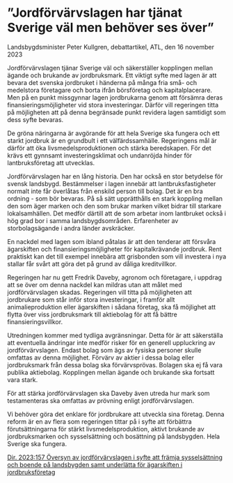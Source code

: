 # ”Jordförvärvslagen har tjänat Sverige väl men behöver ses över”

Landsbygdsminister Peter Kullgren, debattartikel, ATL, den 16 november 2023


Jordförvärvslagen tjänar Sverige väl och säkerställer kopplingen mellan ägande och brukande av jordbruksmark. Ett viktigt syfte med lagen är att bevara det svenska jordbruket i händerna på många fria små\- och medelstora företagare och borta ifrån börsföretag och kapitalplacerare.
Men på en punkt missgynnar lagen jordbrukarna genom att försämra deras finansieringsmöjligheter vid stora investeringar. Därför vill regeringen titta på möjligheten att på denna begränsade punkt revidera lagen samtidigt som dess syfte bevaras.

De gröna näringarna är avgörande för att hela Sverige ska fungera och ett starkt jordbruk är en grundbult i ett välfärdssamhälle. Regeringens mål är därför att öka livsmedelsproduktionen och stärka beredskapen. För det krävs ett gynnsamt investeringsklimat och undanröjda hinder för lantbruksföretag att utvecklas.

Jordförvärvslagen har en lång historia. Den har också en stor betydelse för svensk landsbygd. Bestämmelser i lagen innebär att lantbruksfastigheter normalt inte får överlåtas från enskild person till bolag. Det är en bra ordning \- som bör bevaras. På så sätt upprätthålls en stark koppling mellan den som äger marken och den som brukar marken vilket bidrar till starkare lokalsamhällen. Det medför därtill att de som arbetar inom lantbruket också i hög grad bor i samma landsbygdsområden. Erfarenheter av storbolagsägande i andra länder avskräcker.

En nackdel med lagen som ibland påtalas är att den tenderar att försvåra ägarskiften och finansieringsmöjligheter för kapitalkrävande jordbruk. Rent praktiskt kan det till exempel innebära att grisbonden som vill investera i nya stallar får svårt att göra det på grund av dåliga kreditvillkor.

Regeringen har nu gett Fredrik Daveby, agronom och företagare, i uppdrag att se över om denna nackdel kan mildras utan att målet med jordförvärvslagen skadas. Regeringen vill titta på möjligheten att jordbrukare som står inför stora investeringar, i framför allt animalieproduktion eller ägarskiften i sådana företag, ska få möjlighet att flytta över viss jordbruksmark till aktiebolag för att få bättre finansieringsvillkor.

Utredningen kommer med tydliga avgränsningar. Detta för är att säkerställa att eventuella ändringar inte medför risker för en generell uppluckring av jordförvärvslagen. Endast bolag som ägs av fysiska personer skulle omfattas av denna möjlighet. Förvärv av aktier i dessa bolag eller jordbruksmark från dessa bolag ska förvärvsprövas. Bolagen ska ej få vara publika aktiebolag. Kopplingen mellan ägande och brukande ska fortsatt vara stark.

För att stärka jordförvärvslagen ska Daveby även utreda hur mark som testamenteras ska omfattas av prövning enligt jordförvärvslagen.

Vi behöver göra det enklare för jordbrukare att utveckla sina företag. Denna reform är en av flera som regeringen tittar på i syfte att förbättra förutsättningarna för stärkt livsmedelsproduktion, aktivt brukande av jordbruksmarken och sysselsättning och bosättning på landsbygden. Hela Sverige ska fungera.

[Dir. 2023:157 Översyn av jordförvärvslagen i syfte att främja sysselsättning och boende på landsbygden samt underlätta för ägarskiften i jordbruksföretag](/rattsliga-dokument/kommittedirektiv/2023/11/dir.-2023157 "Dir. 2023:157 Översyn av jordförvärvslagen i syfte att främja sysselsättning och boende på landsbygden samt underlätta för ägarskiften i jordbruksföretag")
